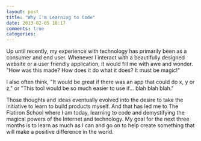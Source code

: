 ```yaml
---
layout: post
title: "Why I'm Learning to Code"
date: 2013-02-05 18:17
comments: true
categories: 
---
```

Up until recently, my experience with technology has primarily been as a consumer and end user. Whenever I interact with a beautifully designed website or a user friendly application, it would fill me with awe and wonder. "How was this made? How does it do what it does? It must be magic!"

I also often think, "It would be great if there was an app that could do x, y or z," or "This tool would be so much easier to use if... blah blah blah." 

Those thoughts and ideas eventually evolved into the desire to take the initiative to learn to build products myself. And that has led me to The Flatiron School where I am today, learning to code and demystifying the magical powers of the Internet and technology. My goal for the next three months is to learn as much as I can and go on to help create something that will make a positive difference in the world.
